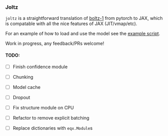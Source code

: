 ### Joltz
`joltz` is a straightforward translation of [boltz-1](https://github.com/jwohlwend/boltz) from pytorch to JAX, which is compatable with all the nice features of JAX (JIT/vmap/etc).

For an example of how to load and use the model see the [example script](example.py).

Work in progress, any feedback/PRs welcome!

#### TODO:
- [ ] Finish confidence module
- [ ] Chunking
- [ ] Model cache
- [ ] Dropout
- [ ] Fix structure module on CPU
- [ ] Refactor to remove explicit batching
- [ ] Replace dictionaries with `eqx.Module`s







